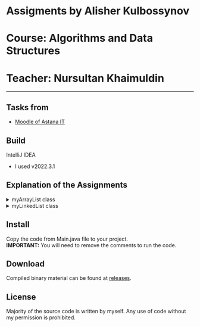 # Assigments by Alisher Kulbossynov
# Course: Algorithms and Data Structures
# Teacher: Nursultan Khaimuldin
---

## Tasks from
- [Moodle of Astana IT](https://moodle.astanait.edu.kz/mod/assign/view.php?id=78445)

## Build
IntelliJ IDEA
- I used v2022.3.1

## Explanation of the Assignments
<details>
<summary>myArrayList class</summary>
The MyArrayList class is a generic class that implements the MyList interface. It represents a dynamic array that can hold objects of any type. 
Here is a description of each method in the class:
 
MyArrayList(): This is the constructor of the class. It creates a new MyArrayList object with an initial capacity of 5 elements.

add(Object item): This method adds the specified item to the end of the array. If the array is full, the method calls increaseBuffer() to double its size.

add(Object item, int index): This method adds the specified item at the specified index in the array. If the array is full, the method calls increaseBuffer() to double its size. It also shifts all the elements to the right of the specified index to make space for the new element.

get(int index): This method returns the element at the specified index in the array. It throws an IndexOutOfBoundsException if the index is out of bounds.

checkIndex(int index): This is a helper method that checks if the specified index is within bounds of the array. If the index is out of bounds, it throws an IndexOutOfBoundsException.

increaseBuffer(): This is a helper method that doubles the capacity of the array.

remove(int index): This method removes the element at the specified index from the array. It also shifts all the elements to the right of the specified index to the left to fill the gap.

remove(T item): This method removes the first occurrence of the specified item from the array by calling remove(int index).

size(): This method returns the number of elements in the array.

contains(Object o): This method checks if the array contains the specified object. It returns true if the object is found, and false otherwise.

clear(): This method clears the array by creating a new array of the same size and setting the size to 0.

indexOf(Object o): This method returns the index of the first occurrence of the specified object in the array. If the object is not found, it returns -1.

lastIndexOf(Object o): This method returns the index of the last occurrence of the specified object in the array. If the object is not found, it returns -1.

sort(): This method sorts the elements in the array in ascending order using the bubble sort algorithm. The elements must be Comparable.

</details>

<details>
<summary>myLinkedList class</summary>
MyLinkedList is a class that implements the MyList interface. The MyLinkedList class represents a singly linked list data structure that allows for fast adding and removing of elements.
 
public int size(): Returns an int representing the number of elements in the linked list.
 
public void add(T item): Adds an element to the end of the list.
 
public void add(T item, int index): Adds an element at the specified index.
 
public T get(int index): Returns the element at the specified index in the list.
 
public void remove(int index): Removes the element at the specified index from the list.
 
public void checkIndex(int index): Throws an IndexOutOfBoundsException if the given index is out of range.
 
public boolean contains(Object o): Finds the specified element in the linked list.
 
public int indexOf(Object o): Returns the index of the first occurrence of the specified element in the list, or -1 if not found.
 
public int lastIndexOf(Object o): Returns the index of the last occurrence of the specified element in the list, or -1 if not found.
</details>

## Install
 Copy the code from Main.java file to your project.  
 **IMPORTANT:** You will need to remove the comments to run the code.

## Download
Compiled binary material can be found at [releases](https://github.com/alisheriq/algorithms/tree/master/src).

## License
Majority of the source code is written by myself.
Any use of code without my permission is prohibited.
